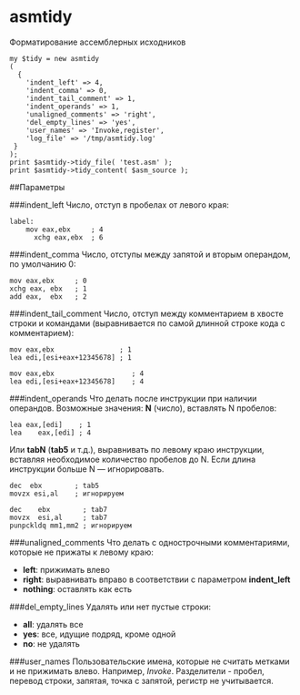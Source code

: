 # asmtidy
Форматирование ассемблерных исходников

    my $tidy = new asmtidy
    (
      {
        'indent_left' => 4,
        'indent_comma' => 0,
        'indent_tail_comment' => 1,
        'indent_operands' => 1,
        'unaligned_comments' => 'right',
        'del_empty_lines' => 'yes',
        'user_names' => 'Invoke,register',
        'log_file' => '/tmp/asmtidy.log'
     }
    );
    print $asmtidy->tidy_file( 'test.asm' );
    print $asmtidy->tidy_content( $asm_source );

##Параметры

###indent_left
Число, отступ в пробелах от левого края:

    label:
        mov eax,ebx     ; 4
          xchg eax,ebx  ; 6
          
###indent_comma
Число, отступы между запятой и вторым операндом, по умолчанию 0:
        
    mov eax,ebx     ; 0
    xchg eax, ebx   ; 1
    add eax,  ebx   ; 2
    
###indent_tail_comment
Число, отступ между комментарием в хвосте строки и командами (выравнивается по самой длинной строке кода с комментарием):

    mov eax,ebx                ; 1
    lea edi,[esi+eax+12345678] ; 1
    
    mov eax,ebx                   ; 4
    lea edi,[esi+eax+12345678]    ; 4
    
###indent_operands
Что делать после инструкции при наличии операндов. Возможные значения: **N** (число), вставлять N пробелов:

    lea eax,[edi]    ; 1
    lea    eax,[edi] ; 4
    
Или **tabN** (**tab5** и т.д.), выравнивать по левому краю инструкции, вставляя необходимое количество пробелов до N. Если длина инструкции больше N — игнорировать.

    dec  ebx        ; tab5
    movzx esi,al    ; игнорируем

    dec    ebx        ; tab7
    movzx  esi,al     ; tab7
    punpckldq mm1,mm2 ; игнорируем
    
###unaligned_comments
Что делать с однострочными комментариями, которые не прижаты к левому краю:

* **left**: прижимать влево
* **right**: выравнивать вправо в соответствии с параметром **indent_left**
* **nothing**: оставлять как есть

###del_empty_lines
Удалять или нет пустые строки:

* **all**: удалять все
* **yes**: все, идущие подряд, кроме одной
* **no**: не удалять

###user_names
Пользовательские имена, которые не считать метками и не прижимать влево. Например, *Invoke*. Разделители - пробел, перевод строки, запятая, точка с запятой, регистр не учитывается. 

